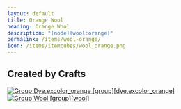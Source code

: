 ```yaml
---
layout: default
title: Orange Wool
heading: Orange Wool
description: "[node][wool:orange]"
permalink: /items/wool-orange/
icon: /items/itemcubes/wool_orange.png
---
```



## Created by Crafts

<div class="craft">
    <div>
        <span><a href="{{site.baseurl}}/items/group_dye,excolor_orange/"><img src="{{site.baseurl}}/assets/img/items/group.png" data-toggle="tooltip" title="Group Dye,excolor_orange [group][dye,excolor_orange]"></a></span>
        <span><a href="{{site.baseurl}}/items/group_wool/"><img src="{{site.baseurl}}/assets/img/items/group.png" data-toggle="tooltip" title="Group Wool [group][wool]"></a></span>
        <span></span>
    </div>
    <div>
        <span></span>
        <span></span>
        <span></span>
    </div>
    <div>
        <span></span>
        <span></span>
        <span></span>
    </div>
</div>
